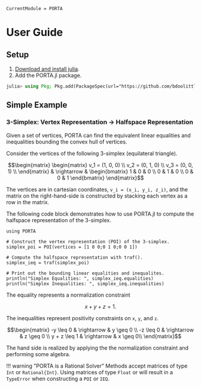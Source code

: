 ```@meta
CurrentModule = PORTA
```
# User Guide

## Setup

1. [Download and install julia](https://julialang.org/downloads/).
2. Add the PORTA.jl package.
```julia
julia> using Pkg; Pkg.add(PackageSpec(url="https://github.com/bdoolittle/PORTA.jl.git"))
```

## Simple Example

### 3-Simplex: Vertex Representation -> Halfspace Representation

Given a set of vertices, PORTA can find the equivalent linear equalities and
inequalities bounding the convex hull of vertices.

Consider the vertices of the following 3-simplex (equilateral triangle).

```math
\begin{matrix}
\begin{matrix}
v_1 = (1, 0, 0) \\
v_2 = (0, 1, 0) \\
v_3 = (0, 0, 1) \\
\end{matrix} & \rightarrow & \begin{bmatrix}
1 & 0 & 0 \\ 0 & 1 & 0 \\ 0 & 0 & 1
\end{bmatrix}
\end{matrix}
```

The vertices are in cartesian coordinates, ``v_i = (x_i, y_i, z_i)``, and the matrix
on the right-hand-side is constructed by stacking each vertex as a row in the matrix.

The following code block demonstrates how to use PORTA.jl to compute the halfspace
representation of the 3-simplex.

```@example
using PORTA

# Construct the vertex representation (POI) of the 3-simplex.
simplex_poi = POI(vertices = [1 0 0;0 1 0;0 0 1])

# Compute the halfspace representation with traf().
simplex_ieq = traf(simplex_poi)

# Print out the bounding linear equalities and inequalites.
println("Simplex Equalities: ", simplex_ieq.equalities)
println("Simplex Inequalities: ", simplex_ieq.inequalities)
```

The equality represents a normalization constraint

```math
x + y + z = 1.
```

The inequalities represent positivity constraints on ``x``, ``y``, and ``z``.

```math
\begin{matrix}
-y \leq 0 & \rightarrow & y \geq 0 \\
-z \leq 0 & \rightarrow & z \geq 0 \\
y + z \leq 1 & \rightarrow & x \geq 0\\
\end{matrix}
```

The hand side is realized by applying the the normalization constraint and performing
some algebra.

!!! warning "PORTA is a Rational Solver"
    Methods accept matrices of type `Int` or `Rational{Int}`. Using matrices of type
    `Float` or will result in a `TypeError` when constructing a `POI` or `IEQ`.
